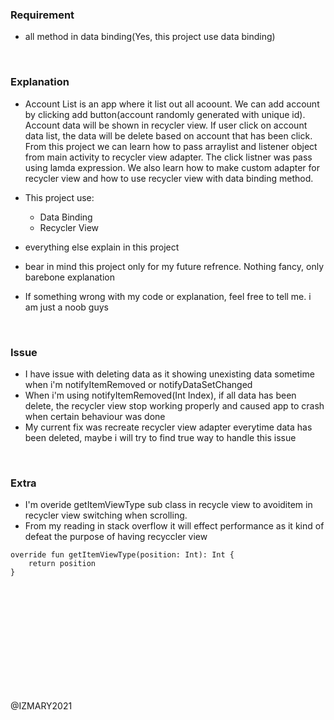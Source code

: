 ### Requirement
- all method in data binding(Yes, this project use data binding)


<br>

### Explanation
- Account List is an app where it list out all acoount. We can add account by clicking add button(account randomly generated with unique id). Account data will be shown in recycler view. If user click on account data list, the data will be delete based on account that has been click. From this project we can learn how to pass arraylist and listener object from main activity to recycler view adapter. The click listner was pass using lamda expression. We also learn how to make custom adapter for recycler view and how to use recycler view with data binding method.

- This project use:
  - Data Binding
  - Recycler View
  
- everything else explain in this project
- bear in mind this project only for my future refrence. Nothing fancy, only barebone explanation
- If something wrong with my code or explanation, feel free to tell me. i am just a noob guys


<br>

### Issue
- I have issue with deleting data as it showing unexisting data sometime when i'm notifyItemRemoved or notifyDataSetChanged 
- When i'm using notifyItemRemoved(Int Index), if all data has been delete, the recycler view stop working properly and caused app to crash when certain behaviour was done
- My current fix was recreate recycler view adapter everytime data has been deleted, maybe i will try to find true way to handle this issue  


<br>

### Extra
- I'm overide getItemViewType sub class in recycle view to avoiditem in recycler view switching when scrolling. 
- From my reading in stack overflow it will effect performance as it kind of defeat the purpose of having recyccler view  
```
override fun getItemViewType(position: Int): Int {
    return position
}
```



<br>
<br>
<br>
<br>
<br>
<br>
<br>
<br>
<br>
<br>

@IZMARY2021
